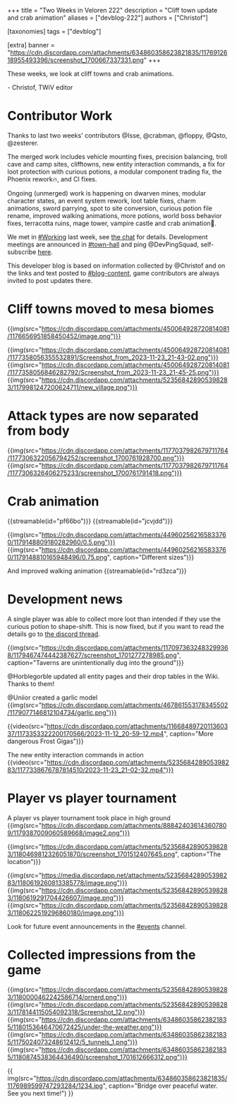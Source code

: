 +++
title = "Two Weeks in Veloren 222"
description = "Cliff town update and crab animation"
aliases = ["devblog-222"]
authors = ["Christof"]

[taxonomies]
tags = ["devblog"]

[extra]
banner = "https://cdn.discordapp.com/attachments/634860358623821835/1176912618955493396/screenshot_1700667337331.png"
+++

These weeks, we look at cliff towns and crab animations.

\- Christof, TWiV editor

# Contributor Work

Thanks to last two weeks' contributors @Isse, @crabman, @floppy, @Qsto, @zesterer.

The merged work includes vehicle mounting fixes, precision balancing, 
troll cave and camp sites, clifftowns, new entity interaction commands, 
a fix for loot protection with curious potions, a modular component trading fix, 
the Phoenix rework🔥, and CI fixes.

Ongoing (unmerged) work is happening on dwarven mines, modular character states, 
an event system rework, loot table fixes, charm animations, 
sword parrying, spot to site conversion, curious potion file rename, 
improved walking animations, more potions, world boss behavior fixes, 
terracotta ruins, mage tower, vampire castle and crab animation🦀.

We met in [#Working](https://discord.com/channels/449602562165833758/534843870375182339) last week, 
see [the chat](https://discord.com/channels/449602562165833758/534843870375182339/1178046711143354458) for details. 
Development meetings are announced in [#town-hall](https://discord.com/channels/449602562165833758/597829554194874379) 
and ping @DevPingSquad, self-subscribe [here](https://discord.com/channels/449602562165833758/449650270096588810).

This developer blog is based on information collected by @Christof
and on the links and text posted to [#blog-content](https://discord.com/channels/449602562165833758/597826574095613962), 
game contributors are always invited to post updates there.

# Cliff towns moved to mesa biomes

{{img(src="https://cdn.discordapp.com/attachments/450064928720814081/1176656951858450452/image.png")}}
<!-- {{img(src="https://cdn.discordapp.com/attachments/450064928720814081/1177212428019306518/Screenshot_from_2023-11-22_20-55-52.png")}}
{{img(src="https://cdn.discordapp.com/attachments/450064928720814081/1177212428606504960/Screenshot_from_2023-11-23_12-17-07.png")}}
{{img(src="https://media.discordapp.net/attachments/450064928720814081/1177212429114028073/Screenshot_from_2023-11-23_12-23-39.png")}} -->
{{img(src="https://cdn.discordapp.com/attachments/450064928720814081/1177358056355532891/Screenshot_from_2023-11-23_21-43-02.png")}}
{{img(src="https://cdn.discordapp.com/attachments/450064928720814081/1177358056846282792/Screenshot_from_2023-11-23_21-45-25.png")}}
{{img(src="https://cdn.discordapp.com/attachments/523568428905398283/1179981247200624711/new_village.png")}}

# Attack types are now separated from body

{{img(src="https://cdn.discordapp.com/attachments/1177037982679711764/1177306322056794252/screenshot_1700761928700.png")}}
{{img(src="https://cdn.discordapp.com/attachments/1177037982679711764/1177306326406275233/screenshot_1700761791418.png")}}

# Crab animation

{{streamable(id="pf66bo")}}
{{streamable(id="jcvjdd")}}

{{img(src="https://cdn.discordapp.com/attachments/449602562165833760/1179148809180282960/0.5.png")}}
{{img(src="https://cdn.discordapp.com/attachments/449602562165833760/1179148810165948496/0.75.png", caption="Different sizes")}}

And improved walking animation
{{streamable(id="rd3zca")}}

# Development news

A single player was able to collect more loot than intended if they use the curious potion to shape-shift. This is now fixed, but if you want to 
read the details go to [the discord thread](https://discord.com/channels/449602562165833758/1178756095221714944/1178756099793485864).

{{img(src="https://cdn.discordapp.com/attachments/1170973632483299368/1179467474442387627/screenshot_1701277278985.png", caption="Taverns are unintentionally dug into the ground")}}

@Horblegorble updated all entity pages and their drop tables in the Wiki. Thanks to them!

@Uniior created a garlic model {{img(src="https://cdn.discordapp.com/attachments/467861553178345502/1179077146812104734/garlic.png")}}

{{video(src="https://cdn.discordapp.com/attachments/1166848972011360337/1173353322200170566/2023-11-12_20-59-12.mp4", caption="More dangerous Frost Gigas")}}

The new entity interaction commands in action
{{video(src="https://cdn.discordapp.com/attachments/523568428905398283/1177338676787814510/2023-11-23_21-02-32.mp4")}}

# Player vs player tournament

A player vs player tournament took place in high ground
{{img(src="https://cdn.discordapp.com/attachments/888424036143607809/1179387009060589668/image2.png")}}

{{img(src="https://cdn.discordapp.com/attachments/523568428905398283/1180469812326051870/screenshot_1701512407645.png", caption="The location")}}

{{img(src="https://media.discordapp.net/attachments/523568428905398283/1180619260813385778/image.png")}}
{{img(src="https://cdn.discordapp.com/attachments/523568428905398283/1180619291704426607/image.png")}}
{{img(src="https://cdn.discordapp.com/attachments/523568428905398283/1180622519296860180/image.png")}}

Look for future event announcements in the [#events](https://discord.com/channels/449602562165833758/888424036143607809) channel.

# Collected impressions from the game

{{img(src="https://cdn.discordapp.com/attachments/523568428905398283/1180000462242586714/ornerd.png")}}
{{img(src="https://cdn.discordapp.com/attachments/523568428905398283/1178144115054092318/Screenshot_12.png")}}
{{img(src="https://cdn.discordapp.com/attachments/634860358623821835/1180153646470672425/under-the-weather.png")}}
{{img(src="https://cdn.discordapp.com/attachments/634860358623821835/1175024073248612412/5_tunnels_1.png")}}
{{img(src="https://cdn.discordapp.com/attachments/634860358623821835/1180874538364436490/screenshot_1701612666312.png")}}

{{
    img(src="https://cdn.discordapp.com/attachments/634860358623821835/1176989599747293284/1234.jpg",
    caption="Bridge over peaceful water. See you next time!")
}}
